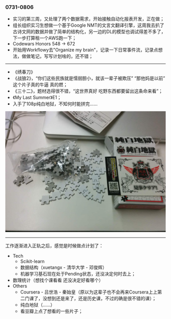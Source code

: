 ### 0731-0806

- 实习的第三周，又处理了两个数据需求，开始接触自动化报表开发，正在做；
- 组长组织实习生想做一个基于Google NMT的文言文翻译引擎，这周我去扒了古诗文网的数据并做了简单的结构化，另一边的DL的模型也调试得差不多了，下一步打算租一个AWS跑一下；
- Codewars Honors 548 → 672
- 开始用Workflowy去"Organize my brain"，记录一下日常事件流，记录点想法，做做笔记，写写计划啥的，还不错；

---

- 《绣春刀》
- 《战狼2》，“你们这些民族就是懦弱胆小，就该一辈子被欺压” “那他妈是以前” 这个片子真的牛逼 真的燃；
- 《三十二》，题材选得很不错，“这世界真好 吃野东西都要留出这条命来看”；
- 《My Last Summer》E1；
- 入手了108p纯白地狱，不知何时能拼完……

<img src="WechatIMG3.jpeg">

---

  工作逐渐进入正轨之后，感觉是时候做点计划了：

- Tech
  - Scikit-learn
  - 数据结构（xuetangx - 清华大学 - 邓俊辉）
  - 机器学习基石现在处于Pending状态，还没决定何时去上；
- 数理统计（想找个课看看 还没决定好看哪个）
- Others
  - Coursera - 吕世浩 - 秦始皇（原以为这辈子也不会再来Coursera上上第二门课了，没想到还是来了，还是历史课，不过的确是很不错的课）；
  - 纯白地狱（……）
  - 看豆瓣上点了想看的一些片子；